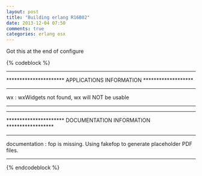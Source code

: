 ```yaml
---
layout: post
title: "Building erlang R16B02"
date: 2013-12-04 07:50
comments: true
categories: erlang osx
---
```


Got this at the end of configure

{% codeblock %}
*********************************************************************
**********************  APPLICATIONS INFORMATION  *******************
*********************************************************************

wx             : wxWidgets not found, wx will NOT be usable

*********************************************************************
*********************************************************************
**********************  DOCUMENTATION INFORMATION  ******************
*********************************************************************

documentation  : 
                 fop is missing.
                 Using fakefop to generate placeholder PDF files.

*********************************************************************



{% endcodeblock %}
